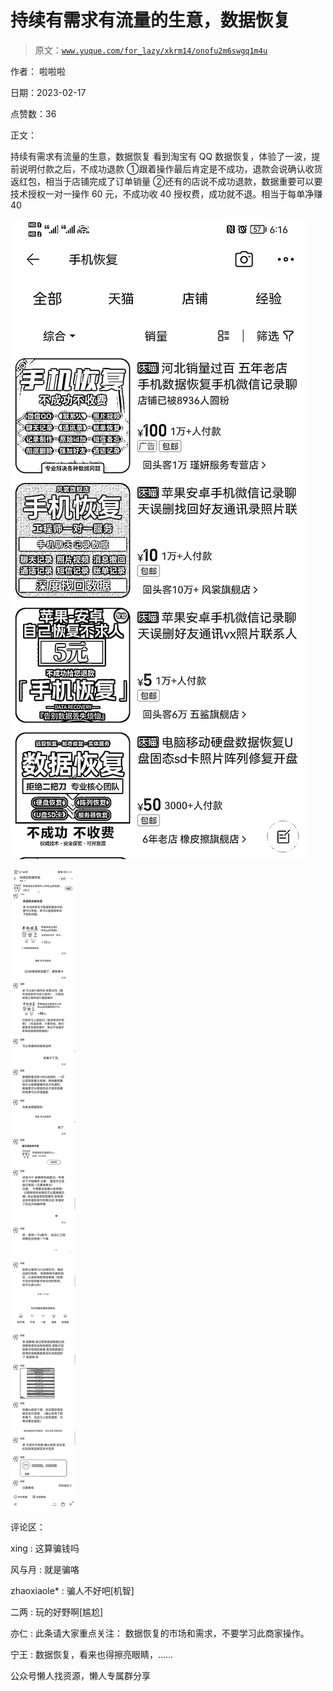 # 持续有需求有流量的生意，数据恢复

> 原文：[`www.yuque.com/for_lazy/xkrm14/onofu2m6swgq1m4u`](https://www.yuque.com/for_lazy/xkrm14/onofu2m6swgq1m4u)



作者： 啦啦啦



日期：2023-02-17



点赞数：36



正文：



持续有需求有流量的生意，数据恢复 看到淘宝有 QQ 数据恢复，体验了一波，提前说明付款之后，不成功退款 ①跟着操作最后肯定是不成功，退款会说确认收货返红包，相当于店铺完成了订单销量 ②还有的店说不成功退款，数据重要可以要技术授权一对一操作 60 元，不成功收 40 授权费，成功就不退。相当于每单净赚 40



![](img/4589968a95d10f630cb1ccf03d8c5015.png)  

![](img/0676da5daca33bb218c6030809f29cb9.png)



评论区：



xing : 这算骗钱吗



风与月 : 就是骗咯



zhaoxiaole* : 骗人不好吧[机智]



二两 : 玩的好野啊[尴尬]



亦仁 : 此条请大家重点关注： 数据恢复的市场和需求，不要学习此商家操作。



宁王 : 数据恢复，看来也得擦亮眼睛，……



公众号懒人找资源，懒人专属群分享

